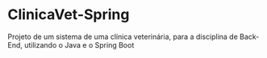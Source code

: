 # ClinicaVet-Spring
Projeto de um sistema de uma clínica veterinária, para a disciplina de Back-End, utilizando o Java e o Spring Boot
